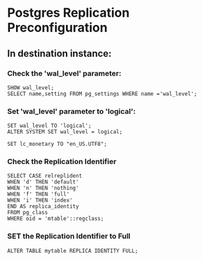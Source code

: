 # Postgres Replication Preconfiguration

## In destination instance:
### Check the 'wal_level' parameter:

```
SHOW wal_level;
SELECT name,setting FROM pg_settings WHERE name ='wal_level';
```

### Set 'wal_level' parameter to 'logical':
```
SET wal_level TO 'logical';
ALTER SYSTEM SET wal_level = logical;
```


```
SET lc_monetary TO "en_US.UTF8";
```


### Check the Replication Identifier

```
SELECT CASE relreplident
WHEN 'd' THEN 'default'
WHEN 'n' THEN 'nothing'
WHEN 'f' THEN 'full'
WHEN 'i' THEN 'index'
END AS replica_identity
FROM pg_class
WHERE oid = 'mtable'::regclass;
```
### SET the Replication Identifier to Full
```
ALTER TABLE mytable REPLICA IDENTITY FULL;
```
